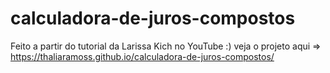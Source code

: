 # calculadora-de-juros-compostos
Feito a partir do tutorial da Larissa Kich no YouTube :)
veja o projeto aqui => https://thaliaramoss.github.io/calculadora-de-juros-compostos/
